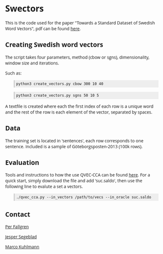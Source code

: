 <!doctype html>
<html>
	<head>
	<title>Swectors</title>
	<meta charset="utf-8">
	<style>
	@import "http://fonts.googleapis.com/css?family=Open Sans:regular,semibold,italic,italicsemibold|Inconsolata&amp;v2";
	body {
  		font-family: "Open Sans";
  		margin: 2em 2em 2em 2em;
	}
	pre {
  		background: #eee;
  		margin-left: 2em;
  		padding: 5px;
  		border-left: 3px solid #ccc;
	}
</style>
</head>

<body>
	<h1>Swectors</h1>
	<p>This is the code used for the paper "Towards a Standard Dataset of Swedish Word Vectors", pdf can be found <a href="https://link.to.article">here</a>.</p>
	<h2>Creating Swedish word vectors</h2>
	<p>The script takes four parameters, method (cbow or sgns), dimensionality, window size and iterations.</p>
	<p>Such as:</p>
	<pre><code>python3 create_vectors.py cbow 300 10 40</code></pre>
	<pre><code>python3 create_vectors.py sgns 50 10 5</code></pre>
	<p>A textfile is created where each the first index of each row is a unique word and the rest of the row is each element of the vector, separated by spaces.</p>
	<h2>Data</h2>
	<p>The training set is located in 'sentences', each row corresponds to one sentence. Included is a sample of Göteborgsposten-2013 (100k rows).</p> 
	<h2>Evaluation</h2>
	Tools and instructions to how the use QVEC-CCA can be found <a href="https://github.com/ytsvetko/qvec">here</a>. For a quick start, simply download the file and add 'suc.saldo', then use the following line to evalute a set a vectors.
	<pre><code>./qvec_cca.py --in_vectors /path/to/vecs --in_oracle suc.saldo</code></pre>
	<h2>Contact</h2>
	<p>
		<a href="mailto:perfa292@student.liu.se?Subject=Swectors">Per Fallgren</a>
	</p>
	<p>
		<a href="mailto:jesse317@student.liu.se?Subject=Swectors">Jesper Segeblad</a>
	</p>
	<p>
		<a href="mailto:marco.kuhlmann@liu.se?Subject=Swectors">Marco Kuhlmann</a>
	</p>
</body>
</html>